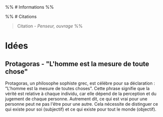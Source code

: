 %% # Informations %%

%% # Citations

> Citation - _Penseur, ouvrage_
> %%

# Idées

## Protagoras - "L'homme est la mesure de toute chose"

Protagoras, un philosophe sophiste grec, est célèbre pour sa déclaration : "L'homme est la mesure de toutes choses". Cette phrase signifie que la vérité est relative à chaque individu, car elle dépend de la perception et du jugement de chaque personne. Autrement dit, ce qui est vrai pour une personne peut ne pas l'être pour une autre. Cela nécessite de distinguer ce qui existe pour soi (subjectif) et ce qui existe pour tout le monde (objectif).
